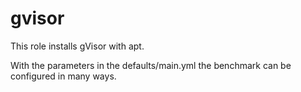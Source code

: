 # gvisor

This role installs gVisor with apt.

With the parameters in the defaults/main.yml the benchmark can be configured in many ways. 